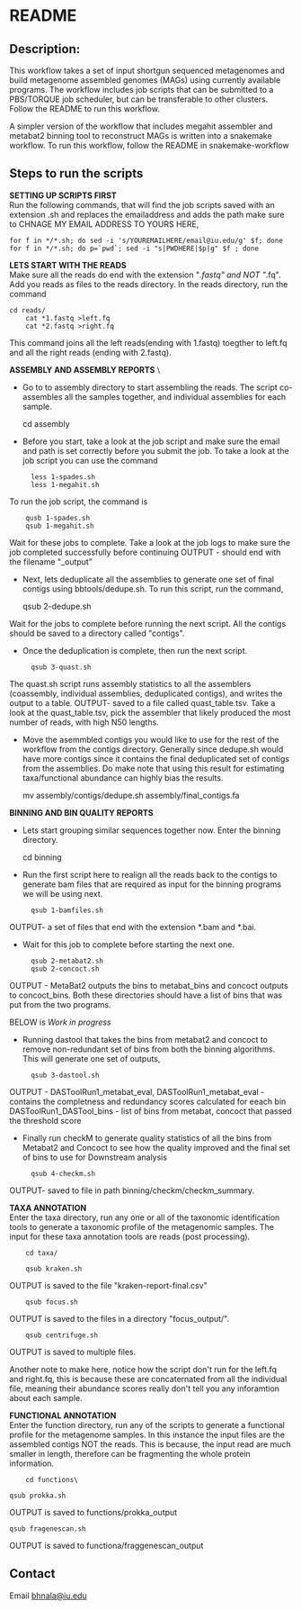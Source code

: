 # README
## Description:
This workflow takes a set of input shortgun sequenced metagenomes and build metagenome assembled genomes (MAGs) using currently available programs. The workflow includes job scripts that can be submitted to a PBS/TORQUE job scheduler, but can be transferable to other clusters. 
Follow the README to run this workflow. 

A simpler version of the workflow that includes megahit assembler and metabat2 binning tool to reconstruct MAGs is written into a snakemake workflow. To run this workflow, follow the README in snakemake-workflow

## Steps to run the scripts

**SETTING UP SCRIPTS FIRST** \
Run the following commands, that will find the job scripts saved with an extension .sh and replaces the emailaddress and adds the path
make sure to CHNAGE MY EMAIL ADDRESS TO YOURS HERE,
	
	for f in */*.sh; do sed -i 's/YOUREMAILHERE/email@iu.edu/g' $f; done
	for f in */*.sh; do p=`pwd`; sed -i "s|PWDHERE|$p|g" $f ; done 

**LETS START WITH THE READS** \
Make sure all the reads do end with the extension "*.fastq" and NOT "*.fq".
Add you reads as files to the reads directory. In the reads directory, run the command

	cd reads/
        cat *1.fastq >left.fq
        cat *2.fastq >right.fq 

This command joins all the left reads(ending with 1.fastq) toegther to left.fq and all the right reads (ending with 2.fastq). 

**ASSEMBLY AND ASSEMBLY REPORTS** \
- Go to to assembly directory to start assembling the reads. 
The script co-assembles all the samples together, and individual assemblies for each sample. 
	
	cd assembly
	
- Before you start, take a look at the job script and make sure the email and path is set correctly before you submit the job. 
To take a look at the job script you can use the command
	
        less 1-spades.sh
        less 1-megahit.sh 

To run the job script, the command is
        
        qusb 1-spades.sh
        qsub 1-megahit.sh 

Wait for these jobs to complete. Take a look at the job logs to make sure the job completed successfully before continuing 
OUTPUT - should end with the filename "_output"

- Next, lets deduplicate all the assemblies to generate one set of final contigs using bbtools/dedupe.sh. 
To run this script, run the command, 
	
	qsub 2-dedupe.sh
	
Wait for the jobs to complete before running the next script. 
All the contigs should be saved to a directory called "contigs".
 
- Once the deduplication is complete, then run the next script. 
        
        qsub 3-quast.sh 

The quast.sh script runs assembly statistics to all the assemblers (coassembly, individual assemblies, deduplicated contigs), and writes the output to a table.
OUTPUT- saved to a file called quast_table.tsv. 
Take a look at the quast_table.tsv, pick the assembler that likely produced the most number of reads, with high N50 lengths. 

- Move the asemmbled contigs you would like to use for the rest of the workflow from the contigs directory. 
Generally since dedupe.sh would have more contigs since it contains the final deduplicated set of contigs from the assemblies. 
Do make note that using this result for estimating taxa/functional abundance can highly bias the results. 

	mv assembly/contigs/dedupe.sh assembly/final_contigs.fa

**BINNING AND BIN QUALITY REPORTS** 
- Lets start grouping similar sequences together now. 
Enter the binning directory.

	cd binning
        
- Run the first script here to realign all the reads back to the contigs to generate bam files that are required as input for the binning programs we will be using next.

        qsub 1-bamfiles.sh

OUTPUT- a set of files that end with the extension *.bam and *.bai. 
- Wait for this job to complete before starting the next one. 

		qsub 2-metabat2.sh
		qsub 2-concoct.sh

OUTPUT - MetaBat2 outputs the bins to metabat_bins and concoct outputs to concoct_bins. Both these directories should have a list of bins that was put from the two programs. 

BELOW is *Work in progress*
- Running dastool that takes the bins from metabat2 and concoct to remove non-redundant set of bins from both the binning algorithms. This will generate one set of outputs, 

		qsub 3-dastool.sh

OUTPUT - DASToolRun1_metabat_eval, DASToolRun1_metabat_eval - contains the completness and redundancy scores calculated for eeach bin
	 DASToolRun1_DASTool_bins - list of bins from metabat, concoct that passed the threshold score

- Finally run checkM to generate quality statistics of all the bins from Metabat2 and Concoct to see how the quality improved and the final set of bins to use for Downstream analysis 

		qsub 4-checkm.sh

OUTPUT- saved to file in path binning/checkm/checkm_summary.

**TAXA ANNOTATION** \
Enter the taxa directory, run any one or all of the taxonomic identification tools to generate a taxonomic profile of the metagenomic samples. The input for these taxa annotation tools are reads (post processing). 

        cd taxa/

        qsub kraken.sh
OUTPUT is saved to the file "kraken-report-final.csv"

        qsub focus.sh
OUTPUT is saved to the files in a directory "focus_output/".

        qsub centrifuge.sh
OUTPUT is saved to multiple files.

Another note to make here, notice how the script don't run for the left.fq and right.fq, this is because these are concaternated from all the individual file, meaning their abundance scores really don't tell you any inforamtion about each sample.

**FUNCTIONAL ANNOTATION** \
Enter the function directory, run any of the scripts to generate a functional profile for the metagenome samples. In this instance the input files are the assembled contigs NOT the reads. This is because, the input read are much smaller in length, therefore can be fragmenting the whole protein information. 

        cd functions\

	qsub prokka.sh
OUTPUT is saved to functions/prokka_output

	qsub fragenescan.sh
OUTPUT is saved to functiona/fraggenescan_output

## Contact 
Email bhnala@iu.edu
